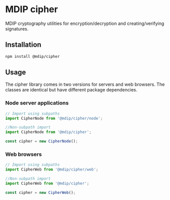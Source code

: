 # MDIP cipher

MDIP cryptography utilities for encryption/decryption and creating/verifying signatures.

## Installation

```bash
npm install @mdip/cipher
```

## Usage

The cipher library comes in two versions for servers and web browsers.
The classes are identical but have different package dependencies.

### Node server applications

```js
// Import using subpaths
import CipherNode from '@mdip/cipher/node';

//Non-subpath import
import CipherNode from '@mdip/cipher';

const cipher = new CipherNode();
```

### Web browsers

```js
// Import using subpaths
import CipherWeb from '@mdip/cipher/web';

//Non-subpath import
import CipherWeb from '@mdip/cipher';

const cipher = new CipherWeb();
```
